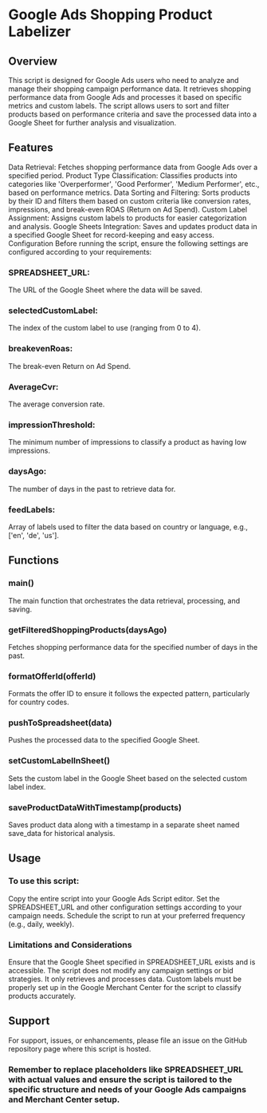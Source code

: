 # Google Ads Shopping Product Labelizer

## Overview
This script is designed for Google Ads users who need to analyze and manage their shopping campaign performance data. It retrieves shopping performance data from Google Ads and processes it based on specific metrics and custom labels. The script allows users to sort and filter products based on performance criteria and save the processed data into a Google Sheet for further analysis and visualization.

## Features
Data Retrieval: Fetches shopping performance data from Google Ads over a specified period.
Product Type Classification: Classifies products into categories like 'Overperformer', 'Good Performer', 'Medium Performer', etc., based on performance metrics.
Data Sorting and Filtering: Sorts products by their ID and filters them based on custom criteria like conversion rates, impressions, and break-even ROAS (Return on Ad Spend).
Custom Label Assignment: Assigns custom labels to products for easier categorization and analysis.
Google Sheets Integration: Saves and updates product data in a specified Google Sheet for record-keeping and easy access.
Configuration
Before running the script, ensure the following settings are configured according to your requirements:

### SPREADSHEET_URL: 
The URL of the Google Sheet where the data will be saved.
### selectedCustomLabel: 
The index of the custom label to use (ranging from 0 to 4).
### breakevenRoas: 
The break-even Return on Ad Spend.
### AverageCvr: 
The average conversion rate.
### impressionThreshold: 
The minimum number of impressions to classify a product as having low impressions.
### daysAgo: 
The number of days in the past to retrieve data for.
### feedLabels: 
Array of labels used to filter the data based on country or language, e.g., ['en', 'de', 'us'].

## Functions
### main()
The main function that orchestrates the data retrieval, processing, and saving.

### getFilteredShoppingProducts(daysAgo)
Fetches shopping performance data for the specified number of days in the past.

### formatOfferId(offerId)
Formats the offer ID to ensure it follows the expected pattern, particularly for country codes.

### pushToSpreadsheet(data)
Pushes the processed data to the specified Google Sheet.

### setCustomLabelInSheet()
Sets the custom label in the Google Sheet based on the selected custom label index.

### saveProductDataWithTimestamp(products)
Saves product data along with a timestamp in a separate sheet named save_data for historical analysis.

## Usage
### To use this script:

Copy the entire script into your Google Ads Script editor.
Set the SPREADSHEET_URL and other configuration settings according to your campaign needs.
Schedule the script to run at your preferred frequency (e.g., daily, weekly).

### Limitations and Considerations
Ensure that the Google Sheet specified in SPREADSHEET_URL exists and is accessible.
The script does not modify any campaign settings or bid strategies. It only retrieves and processes data.
Custom labels must be properly set up in the Google Merchant Center for the script to classify products accurately.

## Support
For support, issues, or enhancements, please file an issue on the GitHub repository page where this script is hosted.

### Remember to replace placeholders like SPREADSHEET_URL with actual values and ensure the script is tailored to the specific structure and needs of your Google Ads campaigns and Merchant Center setup.
